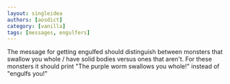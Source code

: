 ```yaml
---
layout: singleidea
authors: [aosdict]
category: [vanilla]
tags: [messages, engulfers]
---
```

The message for getting engulfed should distinguish between monsters that
swallow you whole / have solid bodies versus ones that aren't. For these
monsters it should print "The purple worm swallows you whole!" instead of
"engulfs you!"
